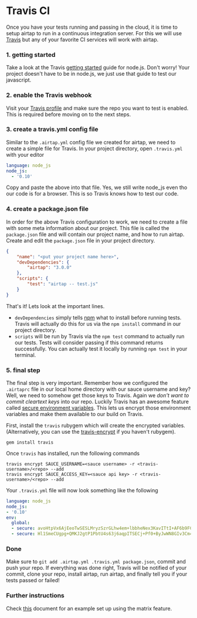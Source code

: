 # Travis CI

Once you have your tests running and passing in the cloud, it is time to setup airtap to run in a continuous integration server. For this we will use [Travis](https://travis-ci.org/) but any of your favorite CI services will work with airtap.

### 1. getting started

Take a look at the Travis [getting started](http://about.travis-ci.org/docs/user/languages/javascript-with-nodejs/) guide for node.js. Don't worry! Your project doesn't have to be in node.js, we just use that guide to test our javascript.

### 2. enable the Travis webhook

Visit your [Travis profile](https://travis-ci.org/profile) and make sure the repo you want to test is enabled. This is required before moving on to the next steps.

### 3. create a travis.yml config file

Similar to the `.airtap.yml` config file we created for airtap, we need to create a simple file for Travis. In your project directory, open `.travis.yml` with your editor

```yaml
language: node_js
node_js:
  - '0.10'
```

Copy and paste the above into that file. Yes, we still write node_js even tho our code is for a browser. This is so Travis knows how to test our code.

### 4. create a package.json file

In order for the above Travis configuration to work, we need to create a file with some meta information about our project. This file is called the `package.json` file and will contain our project name, and how to run airtap. Create and edit the `package.json` file in your project directory.

```json
{
    "name": "<put your project name here>",
    "devDependencies": {
        "airtap": "3.0.0"
    },
    "scripts": {
        "test": "airtap -- test.js"
    }
}
```

That's it! Lets look at the important lines.

* `devDependencies` simply tells [npm](https://npmjs.org) what to install before running tests. Travis will actually do this for us via the `npm install` command in our project directory.
* `scripts` will be run by Travis via the `npm test` command to actually run our tests. Tests will consider passing if this command returns successfully. You can actually test it locally by running `npm test` in your terminal.

### 5. final step

The final step is very important. Remember how we configured the `.airtaprc` file in our local home directory with our sauce username and key? Well, we need to somehow get those keys to Travis. Again we *don't want to commit cleartext keys* into our repo. Luckily Travis has an awesome feature called [secure environment variables](http://about.travis-ci.org/docs/user/build-configuration/#Secure-environment-variables). This lets us encrypt those environment variables and make them available to our build on Travis.

First, install the `travis` rubygem which will create the encrypted variables. (Alternatively, you can use the [travis-encrypt](https://www.npmjs.com/package/travis-encrypt) if you haven't rubygem).

```shell
gem install travis
```

Once `travis` has installed, run the following commands

```shell
travis encrypt SAUCE_USERNAME=<sauce username> -r <travis-username>/<repo> --add
travis encrypt SAUCE_ACCESS_KEY=<sauce api key> -r <travis-username>/<repo> --add
```

Your `.travis.yml` file will now look something like the following

```yaml
language: node_js
node_js:
- '0.10'
env:
  global:
  - secure: avoHtpVx6AjEeoTwSESLMryzSzrGLhw4em+lbbheNex3KavITtI+AF6b9FCjMkvaLHz0+ylCQ2773mmXAmUMt9sshpGjwzWziAfz1t6dzb8dxq20r6s+tVQ2Q3p9EhhR+QXvLdCetNzJowbDGpGZV0sYQQzALuXeTaZooDXIsJ4=
  - secure: Hl1SmeCUgpg+QMKJ2gtP1PbtU4s63j6aqpITSECj+Pf0+ByJwWN8GIv3Cm4kOkQH0htYl7RYw6CqyEyVyd4rAogYInftDYbOVgumqKisn1RykgJ0FG7V1FkUpkk+TVFvM84h7DyFFBxTyeLaCSPwXZSm/MaldYk2izWTSQfE/Ek=
```

### Done

Make sure to `git add .airtap.yml .travis.yml package.json`, commit and push your repo. If everything was done right, Travis will be notified of your commit, clone your repo, install airtap, run airtap, and finally tell you if your tests passed or failed!

### Further instructions
Check [this](./travis-matrix.md) document for an example set up using the matrix feature.
